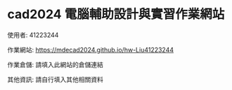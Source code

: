 # cad2024 電腦輔助設計與實習作業網站

使用者: 41223244

作業網站: https://mdecad2024.github.io/hw-Liu41223244

作業倉儲: 請填入此網站的倉儲連結

其他資訊: 請自行填入其他相關資料
